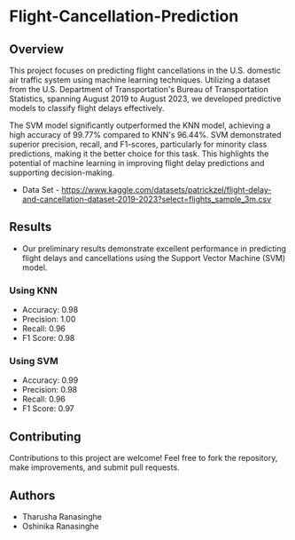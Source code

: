 # Flight-Cancellation-Prediction

## Overview

This project focuses on predicting flight cancellations in the U.S. domestic air traffic system using machine learning techniques. Utilizing a dataset from the U.S. Department of Transportation's Bureau of Transportation Statistics, spanning August 2019 to August 2023, we developed predictive models to classify flight delays effectively.

The SVM model significantly outperformed the KNN model, achieving a high accuracy of 99.77% compared to KNN's 96.44%. SVM demonstrated superior precision, recall, and F1-scores, particularly for minority class predictions, making it the better choice for this task. This highlights the potential of machine learning in improving flight delay predictions and supporting decision-making.

- Data Set - https://www.kaggle.com/datasets/patrickzel/flight-delay-and-cancellation-dataset-2019-2023?select=flights_sample_3m.csv

## Results

- Our preliminary results demonstrate excellent performance in predicting flight delays and cancellations using the Support Vector Machine (SVM) model.

### Using KNN

- Accuracy: 0.98 
- Precision: 1.00
- Recall: 0.96
- F1 Score: 0.98

### Using SVM

- Accuracy: 0.99
- Precision: 0.98            
- Recall: 0.96
- F1 Score: 0.97


## Contributing

Contributions to this project are welcome! Feel free to fork the repository, make improvements, and submit pull requests.


## Authors

- Tharusha Ranasinghe
- Oshinika Ranasinghe
